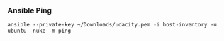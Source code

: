 ### Ansible Ping
```
ansible --private-key ~/Downloads/udacity.pem -i host-inventory -u ubuntu  nuke -m ping
```